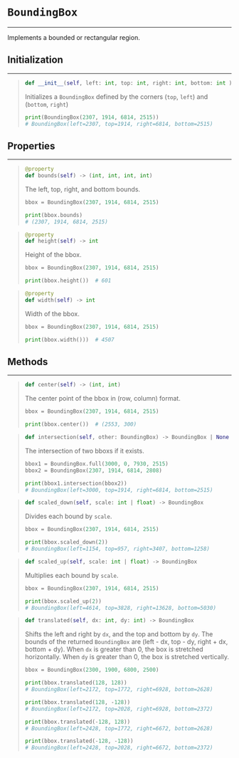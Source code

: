 # `BoundingBox`

---

Implements a bounded or rectangular region.

## Initialization

---

> ```py
> def __init__(self, left: int, top: int, right: int, bottom: int ) -> BoundingBox
> ```
> 
> Initializes a `BoundingBox` defined by the corners (`top`, `left`) and (`bottom`, `right`)
> 
> ```py
> print(BoundingBox(2307, 1914, 6814, 2515)) 
> # BoundingBox(left=2307, top=1914, right=6814, bottom=2515)
> ```


## Properties

---

> ```py
> @property
> def bounds(self) -> (int, int, int, int)
> ```
> 
> The left, top, right, and bottom bounds.
>
> ```py
> bbox = BoundingBox(2307, 1914, 6814, 2515)
> 
> print(bbox.bounds)  
> # (2307, 1914, 6814, 2515)
> ```

> ```py
> @property
> def height(self) -> int
> ```
> 
> Height of the bbox.
> 
> ```py
> bbox = BoundingBox(2307, 1914, 6814, 2515)
> 
> print(bbox.height())  # 601
> ```


> ```py
> @property
> def width(self) -> int
> ```
> 
> Width of the bbox.
> 
> ```py
> bbox = BoundingBox(2307, 1914, 6814, 2515)
> 
> print(bbox.width()))  # 4507
> ```


## Methods

---

> ```py
> def center(self) -> (int, int)
> ```
> 
> The center point of the bbox in (row, column) format.
>
> ```py
> bbox = BoundingBox(2307, 1914, 6814, 2515)
> 
> print(bbox.center())  # (2553, 300)
> ```


> ```py
> def intersection(self, other: BoundingBox) -> BoundingBox | None
> ```
> 
> The intersection of two bboxs if it exists.
>
> ```py
> bbox1 = BoundingBox.full(3000, 0, 7930, 2515)
> bbox2 = BoundingBox(2307, 1914, 6814, 2808)
> 
> print(bbox1.intersection(bbox2))  
> # BoundingBox(left=3000, top=1914, right=6814, bottom=2515)
> ```


> ```py
> def scaled_down(self, scale: int | float) -> BoundingBox
> ```
> 
> Divides each bound by `scale`.
>
> ```py
> bbox = BoundingBox(2307, 1914, 6814, 2515)
> 
> print(bbox.scaled_down(2))  
> # BoundingBox(left=1154, top=957, right=3407, bottom=1258)
> ```


> ```py
> def scaled_up(self, scale: int | float) -> BoundingBox
> ```
> 
> Multiplies each bound by `scale`.
>
> ```py
> bbox = BoundingBox(2307, 1914, 6814, 2515)
> 
> print(bbox.scaled_up(2))  
> # BoundingBox(left=4614, top=3828, right=13628, bottom=5030)
> ```

> ```py
> def translated(self, dx: int, dy: int) -> BoundingBox
> ```
> 
> Shifts the left and right by `dx`, and the top and bottom by `dy`.
> The bounds of the returned `BoundingBox` are 
> (left - dx, top - dy, right + dx, bottom + dy). When `dx` is greater 
> than 0, the box is stretched horizontally. When `dy` is greater than 
> 0, the box is stretched vertically. 
>
> ```py
> bbox = BoundingBox(2300, 1900, 6800, 2500)
> 
> print(bbox.translated(128, 128))
> # BoundingBox(left=2172, top=1772, right=6928, bottom=2628)
>
> print(bbox.translated(128, -128))
> # BoundingBox(left=2172, top=2028, right=6928, bottom=2372)
>
> print(bbox.translated(-128, 128))
> # BoundingBox(left=2428, top=1772, right=6672, bottom=2628)
>
> print(bbox.translated(-128, -128))
> # BoundingBox(left=2428, top=2028, right=6672, bottom=2372)
> ```